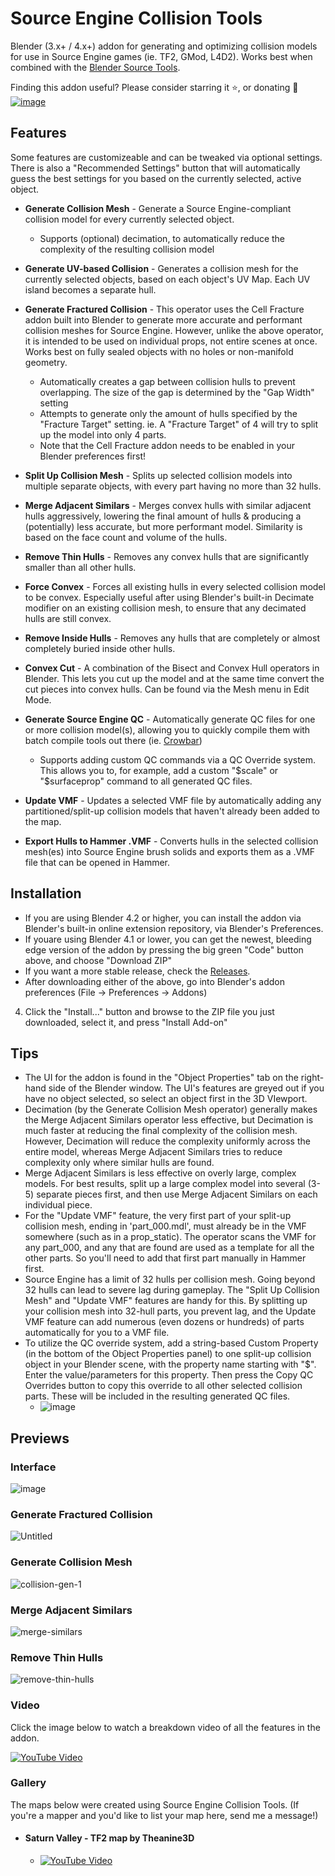 # Source Engine Collision Tools
Blender (3.x+ / 4.x+) addon for generating and optimizing collision models for use in Source Engine games (ie. TF2, GMod, L4D2). Works best when combined with the [Blender Source Tools](http://steamreview.org/BlenderSourceTools/).

Finding this addon useful? Please consider starring it ⭐, or donating 🙂<br>
[![image](https://user-images.githubusercontent.com/88953117/232652206-a5b7c5a1-d4cc-40ec-88d7-d3a5886d8f55.png)](https://www.paypal.com/donate/?hosted_button_id=K63REE7KJ3WUY)

## Features
Some features are customizeable and can be tweaked via optional settings. There is also a "Recommended Settings" button that will automatically guess the best settings for you based on the currently selected, active object.
- **Generate Collision Mesh** - Generate a Source Engine-compliant collision model for every currently selected object.
  - Supports (optional) decimation, to automatically reduce the complexity of the resulting collision model
- **Generate UV-based Collision** - Generates a collision mesh for the currently selected objects, based on each object's UV Map. Each UV island becomes a separate hull.
- **Generate Fractured Collision** - This operator uses the Cell Fracture addon built into Blender to generate more accurate and performant collision meshes for Source Engine. However, unlike the above operator, it is intended to be used on individual props, not entire scenes at once. Works best on fully sealed objects with no holes or non-manifold geometry.
  - Automatically creates a gap between collision hulls to prevent overlapping. The size of the gap is determined by the "Gap Width" setting
  - Attempts to generate only the amount of hulls specified by the "Fracture Target" setting. ie. A "Fracture Target" of 4 will try to split up the model into only 4 parts.
  - Note that the Cell Fracture addon needs to be enabled in your Blender preferences first!

- **Split Up Collision Mesh** - Splits up selected collision models into multiple separate objects, with every part having no more than 32 hulls.
- **Merge Adjacent Similars** - Merges convex hulls with similar adjacent hulls aggressively, lowering the final amount of hulls & producing a (potentially) less accurate, but more performant model. Similarity is based on the face count and volume of the hulls.
- **Remove Thin Hulls** - Removes any convex hulls that are significantly smaller than all other hulls.
- **Force Convex** - Forces all existing hulls in every selected collision model to be convex. Especially useful after using Blender's built-in Decimate modifier on an existing collision mesh, to ensure that any decimated hulls are still convex.
- **Remove Inside Hulls** - Removes any hulls that are completely or almost completely buried inside other hulls.
- **Convex Cut** - A combination of the Bisect and Convex Hull operators in Blender. This lets you cut up the model and at the same time convert the cut pieces into convex hulls. Can be found via the Mesh menu in Edit Mode. 
- **Generate Source Engine QC** - Automatically generate QC files for one or more collision model(s), allowing you to quickly compile them with batch compile tools out there (ie. [Crowbar](https://developer.valvesoftware.com/wiki/Crowbar))
  - Supports adding custom QC commands via a QC Override system. This allows you to, for example, add a custom "$scale" or "$surfaceprop" command to all generated QC files.
- **Update VMF** - Updates a selected VMF file by automatically adding any partitioned/split-up collision models that haven't already been added to the map.
- **Export Hulls to Hammer .VMF** - Converts hulls in the selected collision mesh(es) into Source Engine brush solids and exports them as a .VMF file that can be opened in Hammer.

## Installation
- If you are using Blender 4.2 or higher, you can install the addon via Blender's built-in online extension repository, via Blender's Preferences.
- If youare using Blender 4.1 or lower, you can get the newest, bleeding edge version of the addon by pressing the big green "Code" button above, and choose "Download ZIP"
- If you want a more stable release, check the [Releases](https://github.com/theanine3D/source-engine-collision-tools/releases).
- After downloading either of the above, go into Blender's addon preferences (File → Preferences → Addons)
4. Click the "Install..." button and browse to the ZIP file you just downloaded, select it, and press "Install Add-on"

## Tips
- The UI for the addon is found in the "Object Properties" tab on the right-hand side of the Blender window. The UI's features are greyed out if you have no object selected, so select an object first in the 3D VIewport.
- Decimation (by the Generate Collision Mesh operator) generally makes the Merge Adjacent Similars operator less effective, but Decimation is much faster at reducing the final complexity of the collision mesh. However, Decimation will reduce the complexity uniformly across the entire model, whereas Merge Adjacent Similars tries to reduce complexity only where similar hulls are found.
- Merge Adjacent Similars is less effective on overly large, complex models. For best results, split up a large complex model into several (3-5) separate pieces first, and then use Merge Adjacent Similars on each individual piece.
- For the "Update VMF" feature, the very first part of your split-up collision mesh, ending in 'part_000.mdl', must already be in the VMF somewhere (such as in a prop_static). The operator scans the VMF for any part_000, and any that are found are used as a template for all the other parts. So you'll need to add that first part manually in Hammer first.
- Source Engine has a limit of 32 hulls per collision mesh. Going beyond 32 hulls can lead to severe lag during gameplay. The "Split Up Collision Mesh" and "Update VMF" features are handy for this. By splitting up your collision mesh into 32-hull parts, you prevent lag, and the Update VMF feature can add numerous (even dozens or hundreds) of parts automatically for you to a VMF file.
- To utilize the QC override system, add a string-based Custom Property (in the bottom of the Object Properties panel) to one split-up collision object in your Blender scene, with the property name starting with "$". Enter the value/parameters for this property. Then press the Copy QC Overrides button to copy this override to all other selected collision parts. These will be included in the resulting generated QC files.
  - ![image](https://github.com/theanine3D/source-engine-collision-tools/assets/88953117/ca659755-e483-4866-871c-a9fc3848898d)

## Previews ##
### Interface ###
![image](https://github.com/theanine3D/source-engine-collision-tools/assets/88953117/65c5a386-fb52-4128-889c-de40d2deb15d)
### Generate Fractured Collision ###
![Untitled](https://user-images.githubusercontent.com/88953117/231557347-ce472d26-0634-4db9-a18f-0d1e7891a019.gif)
### Generate Collision Mesh
![collision-gen-1](https://user-images.githubusercontent.com/88953117/212523161-07296101-d80f-4d7e-8cbe-5ccbc93425ba.gif)
### Merge Adjacent Similars ###
![merge-similars](https://user-images.githubusercontent.com/88953117/213289714-d13d5bb8-ef37-439e-8eac-1370b4716bab.gif)
### Remove Thin Hulls
![remove-thin-hulls](https://user-images.githubusercontent.com/88953117/216437113-22036e00-dcbe-4e74-a6c9-388fb96ac173.gif)
### Video
Click the image below to watch a breakdown video of all the features in the addon.

[![YouTube Video](https://user-images.githubusercontent.com/88953117/219478247-5763224f-5bb2-443d-81ee-b17532cbb7c4.png)](https://www.youtube.com/watch?v=ASLw-FMQUXM)

### Gallery
The maps below were created using Source Engine Collision Tools. (If you're a mapper and you'd like to list your map here, send me a message!)

- #### Saturn Valley - TF2 map by Theanine3D

  - [![YouTube Video](https://github.com/user-attachments/assets/28a24da2-f792-4ab3-abb9-473d3a75bfc0)](https://www.youtube.com/watch?v=jbJhX8MaSDQ)
